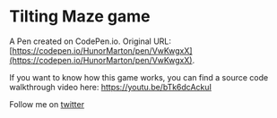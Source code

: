 # Tilting Maze game

A Pen created on CodePen.io. Original URL: [https://codepen.io/HunorMarton/pen/VwKwgxX](https://codepen.io/HunorMarton/pen/VwKwgxX).

If you want to know how this game works, you can find a source code walkthrough video here: https://youtu.be/bTk6dcAckuI

Follow me on [twitter](https://twitter.com/HunorBorbely)
